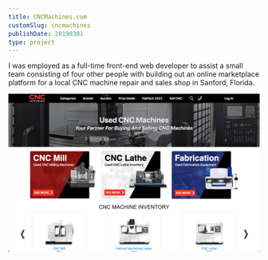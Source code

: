 ```yaml
---
title: CNCMachines.com
customSlug: cncmachines
publishDate: 20190301
type: project
---
```

I was employed as a full-time front-end web developer to assist a small team consisting of four other people with building out an online marketplace platform for a local CNC machine repair and sales shop in Sanford, Florida.

![screenshot of site I worked on](assets/cncmachines.png)

